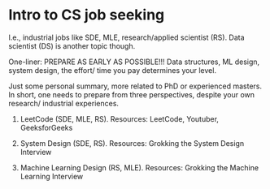 # Intro to CS job seeking

I.e., industrial jobs like SDE, MLE, research/applied scientist (RS). Data scientist (DS) is another topic though.

One-liner: PREPARE AS EARLY AS POSSIBLE!!! Data structures, ML design, system design, the effort/ time you pay determines your level.

Just some personal summary, more related to PhD or experienced masters. In short, one needs to prepare from three perspectives, despite your own research/ industrial experiences.

1. LeetCode (SDE, MLE, RS).
Resources: LeetCode, Youtuber, GeeksforGeeks

2. System Design (SDE, RS).
Resources: Grokking the System Design Interview

3. Machine Learning Design (RS, MLE).
Resources: Grokking the Machine Learning Interview

